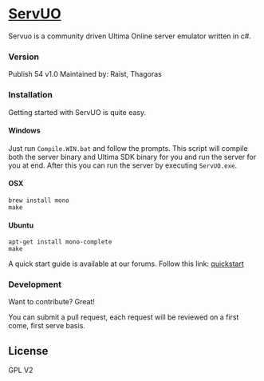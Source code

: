 # [ServUO]

Servuo is a community driven Ultima Online server emulator written in c#.


### Version
Publish 54 v1.0
Maintained by:
   Raist,
   Thagoras

### Installation

Getting started with ServUO is quite easy.

#### Windows
Just run `Compile.WIN.bat` and follow the prompts. This script will compile both the server binary and Ultima SDK binary for you and run the server for you at end. After this you can run the server by executing `ServUO.exe`.

#### OSX
`brew install mono`  
`make`

#### Ubuntu
`apt-get install mono-complete`  
`make`

A quick start guide is available at our forums. Follow this link: [quickstart]

### Development

Want to contribute? Great!

You can submit a pull request, each request will be reviewed on a first come, first serve basis.

License
----

GPL V2




   [ServUO]: <https://servuo.com>
   [quickstart]: <https://www.servuo.com/tutorials/getting-started-with-servuo.2/>
